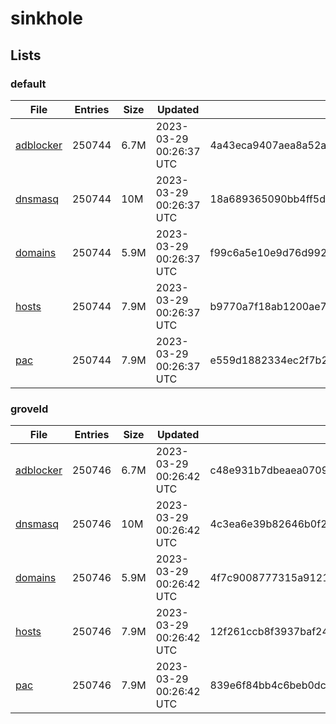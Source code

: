 # sinkhole

## Lists

### default

|File|Entries|Size|Updated|Hash|
|-|-|-|-|-|
|[adblocker](https://raw.githubusercontent.com/groveld/sinkhole/lists/default/adblocker.txt)|250744|6.7M|2023-03-29 00:26:37 UTC|4a43eca9407aea8a52a617fa45b6d5256edc63ad69dabde60c75d04b1ec7761d|
|[dnsmasq](https://raw.githubusercontent.com/groveld/sinkhole/lists/default/dnsmasq.txt)|250744|10M|2023-03-29 00:26:37 UTC|18a689365090bb4ff5d6345626ce1e2c6c75c4f368cd6e523a341e1b0e93ac71|
|[domains](https://raw.githubusercontent.com/groveld/sinkhole/lists/default/domains.txt)|250744|5.9M|2023-03-29 00:26:37 UTC|f99c6a5e10e9d76d992f9c09106dd89d4ef630d3ab1141a497de3443ec0cdad9|
|[hosts](https://raw.githubusercontent.com/groveld/sinkhole/lists/default/hosts.txt)|250744|7.9M|2023-03-29 00:26:37 UTC|b9770a7f18ab1200ae7f70059cef1f6737e623630f513849f06ba1aeccaa876e|
|[pac](https://raw.githubusercontent.com/groveld/sinkhole/lists/default/pac.txt)|250744|7.9M|2023-03-29 00:26:37 UTC|e559d1882334ec2f7b21ecac8df77a50a52d81fe8836eaf854dccb75ad03b7fa|

### groveld

|File|Entries|Size|Updated|Hash|
|-|-|-|-|-|
|[adblocker](https://raw.githubusercontent.com/groveld/sinkhole/lists/groveld/adblocker.txt)|250746|6.7M|2023-03-29 00:26:42 UTC|c48e931b7dbeaea07094fd8fbb50c90e386cd625c2bfee2958082a336ec29d66|
|[dnsmasq](https://raw.githubusercontent.com/groveld/sinkhole/lists/groveld/dnsmasq.txt)|250746|10M|2023-03-29 00:26:42 UTC|4c3ea6e39b82646b0f257ba2500e507a8c40ea89c99f33df2265177899e0afdd|
|[domains](https://raw.githubusercontent.com/groveld/sinkhole/lists/groveld/domains.txt)|250746|5.9M|2023-03-29 00:26:42 UTC|4f7c9008777315a91218f6f698194de902b6ce2b02cc472c7bc9aba33a16a1a0|
|[hosts](https://raw.githubusercontent.com/groveld/sinkhole/lists/groveld/hosts.txt)|250746|7.9M|2023-03-29 00:26:42 UTC|12f261ccb8f3937baf24e41a0184678b89d188bcd31689eb408562948e630c9b|
|[pac](https://raw.githubusercontent.com/groveld/sinkhole/lists/groveld/pac.txt)|250746|7.9M|2023-03-29 00:26:42 UTC|839e6f84bb4c6beb0dcb0fa9577cfa8b09b270fd6fdfcd70002fd17efbc3978b|
